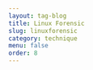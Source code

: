 ```yaml
---
layout: tag-blog
title: Linux Forensic
slug: linuxforensic
category: technique
menu: false
order: 8
---
```

